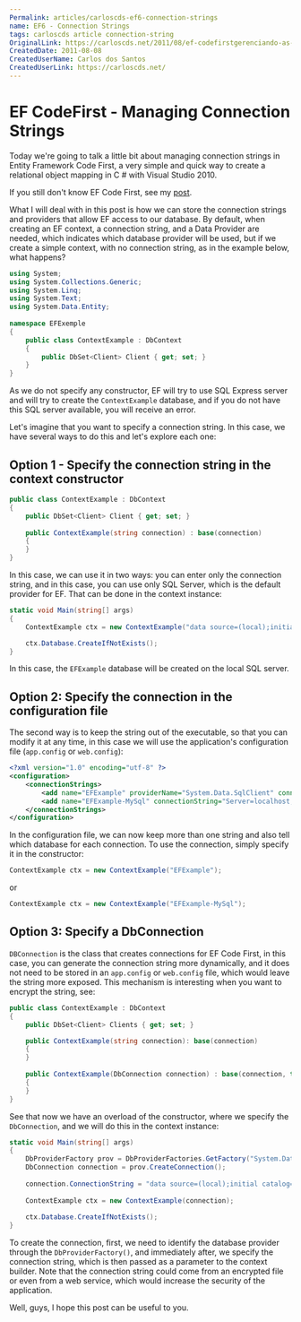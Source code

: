 ```yaml
---
Permalink: articles/carloscds-ef6-connection-strings
name: EF6 - Connection Strings
tags: carloscds article connection-string
OriginalLink: https://carloscds.net/2011/08/ef-codefirstgerenciando-as-strings-de-conexo/
CreatedDate: 2011-08-08
CreatedUserName: Carlos dos Santos
CreatedUserLink: https://carloscds.net/
---
```


# EF CodeFirst - Managing Connection Strings

Today we're going to talk a little bit about managing connection strings in Entity Framework Code First, a very simple and quick way to create a relational object mapping in C # with Visual Studio 2010.

If you still don't know EF Code First, see my [post](/articles/carloscds-ef6-code-first).

What I will deal with in this post is how we can store the connection strings and providers that allow EF access to our database. By default, when creating an EF context, a connection string, and a Data Provider are needed, which indicates which database provider will be used, but if we create a simple context, with no connection string, as in the example below, what happens?

```csharp
using System;
using System.Collections.Generic;
using System.Linq;
using System.Text;
using System.Data.Entity;
 
namespace EFExemple
{
    public class ContextExample : DbContext
    {
        public DbSet<Client> Client { get; set; }
    }
}
```
 
As we do not specify any constructor, EF will try to use SQL Express server and will try to create the `ContextExample` database, and if you do not have this SQL server available, you will receive an error.

Let's imagine that you want to specify a connection string. In this case, we have several ways to do this and let's explore each one:

## Option 1 - Specify the connection string in the context constructor

```csharp
public class ContextExample : DbContext
{
    public DbSet<Client> Client { get; set; }
 
    public ContextExample(string connection) : base(connection)
    {
    }
}
```

In this case, we can use it in two ways: you can enter only the connection string, and in this case, you can use only SQL Server, which is the default provider for EF. That can be done in the context instance:

```csharp
static void Main(string[] args)
{
    ContextExample ctx = new ContextExample("data source=(local);initial catalog=EFExample;user id=test;password=test;");

    ctx.Database.CreateIfNotExists();
}
```

In this case, the `EFExample` database will be created on the local SQL server.

## Option 2: Specify the connection in the configuration file

The second way is to keep the string out of the executable, so that you can modify it at any time, in this case we will use the application's configuration file (`app.config` or `web.config`):

```xml
<?xml version="1.0" encoding="utf-8" ?>
<configuration>
    <connectionStrings>
        <add name="EFExample" providerName="System.Data.SqlClient" connectionString="data source=(local);initial catalog=EFExample;user id=test;password=test;"/>
        <add name="EFExample-MySql" connectionString="Server=localhost;Database=efexample;Uid=test;Pwd=test;Port=3306;" providerName="MySql.Data.MySqlClient"/>
    </connectionStrings>
</configuration>
```

In the configuration file, we can now keep more than one string and also tell which database for each connection. To use the connection, simply specify it in the constructor:

```csharp
ContextExample ctx = new ContextExample("EFExample");
```

or

```csharp
ContextExample ctx = new ContextExample("EFExample-MySql");
```

## Option 3: Specify a DbConnection

`DBConnection` is the class that creates connections for EF Code First, in this case, you can generate the connection string more dynamically, and it does not need to be stored in an `app.config` or `web.config` file, which would leave the string more exposed. This mechanism is interesting when you want to encrypt the string, see:

```csharp
public class ContextExample : DbContext
{
    public DbSet<Client> Clients { get; set; }

    public ContextExample(string connection): base(connection)
    {
    }
 
    public ContextExample(DbConnection connection) : base(connection, true)
    {
    }
}
```

See that now we have an overload of the constructor, where we specify the `DbConnection`, and we will do this in the context instance:

```csharp
static void Main(string[] args)
{
    DbProviderFactory prov = DbProviderFactories.GetFactory("System.Data.SqlClient");
    DbConnection connection = prov.CreateConnection();
 
    connection.ConnectionString = "data source=(local);initial catalog=EFExample;user id=test;password=test;";
 
    ContextExample ctx = new ContextExample(connection);
 
    ctx.Database.CreateIfNotExists();
}
```

To create the connection, first, we need to identify the database provider through the `DbProviderFactory()`, and immediately after, we specify the connection string, which is then passed as a parameter to the context builder. Note that the connection string could come from an encrypted file or even from a web service, which would increase the security of the application.

Well, guys, I hope this post can be useful to you.